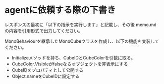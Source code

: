 ﻿# agentに依頼する際の下書き
レスポンスの最初に「以下の指示を実行します」と記載し、その後 memo.md の内容を引用形式で出力してください。

MonoBehaviourを継承したMonoCubeクラスを作成し、以下の機能を実装してください。
* Initializeメソッドを持ち、CubeIDとCubeColorを引数に取る。
* CubeColor.Visibleがfalseならオブジェクトを非表示にする
* CubeIDをプロパティとして公開する
* Object.nameをCubeIDに設定する
